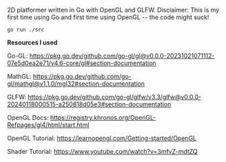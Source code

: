 2D platformer written in Go with OpenGL and GLFW. Disclaimer: This is my first time using Go and first time using OpenGL -- the code might suck!
```
go run ./src
```

**Resources I used**

Go-GL: https://pkg.go.dev/github.com/go-gl/gl@v0.0.0-20231021071112-07e5d0ea2e71/v4.6-core/gl#section-documentation

MathGL: https://pkg.go.dev/github.com/go-gl/mathgl@v1.1.0/mgl32#section-documentation

GLFW: https://pkg.go.dev/github.com/go-gl/glfw/v3.3/glfw@v0.0.0-20240118000515-a250818d05e3#section-documentation

OpenGL Docs: https://registry.khronos.org/OpenGL-Refpages/gl4/html/start.html

OpenGL Tutorial: https://learnopengl.com/Getting-started/OpenGL 

Shader Tutorial: https://www.youtube.com/watch?v=3mfvZ-mdtZQ
